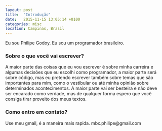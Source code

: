 ```yaml
---
layout: post
title:  "Introdução"
date:   2015-11-15 13:05:14 +0100
categories: misc
location: Campinas, Brasil
---
```



Eu sou Philipe Godoy. Eu sou um programador brasileiro.

<h3> Sobre o que você vai escrever? </h3>
A maior parte das coisas que eu vou escrever é sobre minha carreira e algumas decisões que eu escolhi como programador, a maior parte será sobre código, mas eu pretendo escrever também sobre temas que são importantes para mim, como o vestibular ou até minha opinião sobre determinados acontecimentos. A maior parte vai ser besteira e não deve ser encarado como verdade, mas de qualquer forma espero que você consiga tirar proveito dos meus textos.


<h3> Como entro em contato? </h3>
Use meu gmail, é a maneira mais rapida. mbx.philipe@gmail.com
